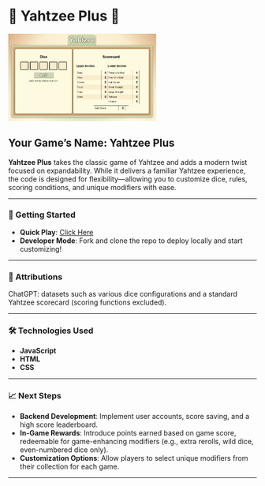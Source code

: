 # 🎲 Yahtzee Plus 🎲

<img src="screenshot.jpg" alt="Screenshot of game" width="300"/>

## Your Game’s Name: **Yahtzee Plus**

**Yahtzee Plus** takes the classic game of Yahtzee and adds a modern twist focused on expandability. While it delivers a familiar Yahtzee experience, the code is designed for flexibility—allowing you to customize dice, rules, scoring conditions, and unique modifiers with ease.

---

### 🚀 Getting Started

- **Quick Play**: [Click Here](https://mike-gustafson.github.io/Yahtzee-Plus/)
- **Developer Mode**: Fork and clone the repo to deploy locally and start customizing!

---

### 🔗 Attributions

ChatGPT: datasets such as various dice configurations and a standard Yahtzee scorecard (scoring functions excluded).

---

### 🛠 Technologies Used

- **JavaScript**
- **HTML**
- **CSS**

---

### 📈 Next Steps

- **Backend Development**: Implement user accounts, score saving, and a high score leaderboard.
- **In-Game Rewards**: Introduce points earned based on game score, redeemable for game-enhancing modifiers (e.g., extra rerolls, wild dice, even-numbered dice only).
- **Customization Options**: Allow players to select unique modifiers from their collection for each game.

---
